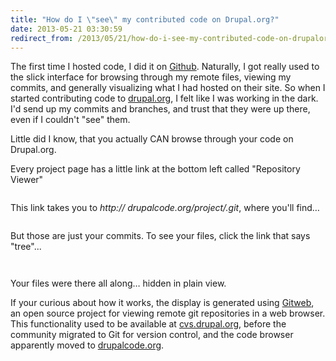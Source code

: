 ```yaml
---
title: "How do I \"see\" my contributed code on Drupal.org?"
date: 2013-05-21 03:30:59
redirect_from: /2013/05/21/how-do-i-see-my-contributed-code-on-drupalorg
---
```


The first time I hosted code, I did it on [Github](https://github.com/bryanbraun). Naturally, I got really used to the slick interface for browsing through my remote files, viewing my commits, and generally visualizing what I had hosted on their site. So when I started contributing code to [drupal.org][1], I felt like I was working in the dark. I'd send up my commits and branches, and trust that they were up there, even if I couldn't "see" them.

 [1]: http://drupal.org

Little did I know, that you actually CAN browse through your code on Drupal.org.

Every project page has a little link at the bottom left called "Repository Viewer"

<p style="text-align: center;">
  <img alt="" src="{{site.url}}/assets/images/repository-viewer.png" />
</p>

This link takes you to *http:// drupalcode.org/project/<your-project>.git*, where you'll find…

<p style="text-align: center;">
  <img alt="" src="{{site.url}}/assets/images/git-browser-1.png" />
</p>

But those are just your commits. To see your files, click the link that says "tree"...

<p style="text-align: center;">
  <img alt="" src="{{site.url}}/assets/images/tree-link.png" />
</p>

<p style="text-align: center;">
  <img alt="" src="{{site.url}}/assets/images/git-browser-2.png"  />
</p>

Your files were there all along… hidden in plain view.

If your curious about how it works, the display is generated using <a href="https://git.wiki.kernel.org/index.php/Gitweb" target="_blank" rel="noopener noreferrer" title="Gitweb">Gitweb</a>, an open source project for viewing remote git repositories in a web browser. This functionality used to be available at <a href="http://cvs.drupal.org" target="_blank" rel="noopener noreferrer" title="...which now redirects to drupalcode.org">cvs.drupal.org</a>, before the community migrated to Git for version control, and the code browser apparently moved to <a href="http://drupalcode.org" target="_blank" rel="noopener noreferrer">drupalcode.org</a>.
